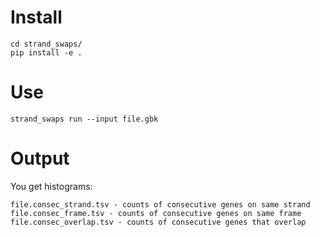 # Install

```shell
cd strand_swaps/
pip install -e .
```

# Use

```shell
strand_swaps run --input file.gbk
```

# Output

You get histograms:
```text
file.consec_strand.tsv - counts of consecutive genes on same strand
file.consec_frame.tsv - counts of consecutive genes on same frame
file.consec_overlap.tsv - counts of consecutive genes that overlap
```
